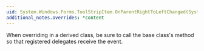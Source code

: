 ```yaml
---
uid: System.Windows.Forms.ToolStripItem.OnParentRightToLeftChanged(System.EventArgs)
additional_notes.overrides: *content
---
```


<p>When overriding <xref href="System.Windows.Forms.ToolStripItem.OnParentRightToLeftChanged(System.EventArgs)"></xref> in a derived class, be sure to call the base class's <xref href="System.Windows.Forms.ToolStripItem.OnParentRightToLeftChanged(System.EventArgs)"></xref> method so that registered delegates receive the event.</p>


